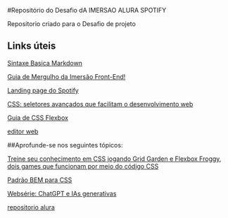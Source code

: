 #Repositório do Desafio dA IMERSAO ALURA SPOTIFY

Repositorio criado para o Desafio de projeto 

## Links úteis
[Sintaxe Basica Markdown](https://www.markdownguide.org/)

[Guia de Mergulho da Imersão Front-End!](https://grupoalura.notion.site/Imers-o-Front-End-Guia-de-Mergulho-53f23a8a959e43608524e08b22c585b9)

[Landing page do Spotify](https://open.spotify.com/intl-pt)

[CSS: seletores avançados que facilitam o desenvolvimento web](https://www.alura.com.br/artigos/css-seletores-avancados-aplicacoes-web?_gl=1*1fi10e5*_ga*ODM2NTg4NDUyLjE3MDU3MjAxOTM.*_ga_1EPWSW3PCS*MTcwNjQ1Mzc2NS4xMS4wLjE3MDY0NTM3NjUuMC4wLjA.*_fplc*aUNyNEdOSmwyTUg1RXB2SCUyQlpYUUclMkJlRUhmZkQ5T0l5M2RPZGd0aUVjYldlYWJZbnFOUzBtQzBmMnBUaVhCbDMzVHFOJTJCQ0ZTcFh3djc1N0NGJTJGR2V3bmxmT0hQayUyQnZFcmxtaDVDb3EyVlBnU2FEcHZsSzFPaVBjdzZqcSUyRiUyQlElM0QlM0Q.)

[Guia de CSS Flexbox](https://www.alura.com.br/artigos/css-guia-do-flexbox?_gl=1*18ss6ng*_ga*ODM2NTg4NDUyLjE3MDU3MjAxOTM.*_ga_1EPWSW3PCS*MTcwNjQ1OTU2MC4xMi4wLjE3MDY0NTk1NjAuMC4wLjA.*_fplc*aUNyNEdOSmwyTUg1RXB2SCUyQlpYUUclMkJlRUhmZkQ5T0l5M2RPZGd0aUVjYldlYWJZbnFOUzBtQzBmMnBUaVhCbDMzVHFOJTJCQ0ZTcFh3djc1N0NGJTJGR2V3bmxmT0hQayUyQnZFcmxtaDVDb3EyVlBnU2FEcHZsSzFPaVBjdzZqcSUyRiUyQlElM0QlM0Q.)

[editor web](https://www.fronteditor.dev/gists/857fff591c8fd769c4c6c6a91ec5a84e/view)

##Aprofunde-se nos seguintes tópicos:

[Treine seu conhecimento em CSS jogando Grid Garden e Flexbox Froggy, dois games que funcionam por meio do código CSS](https://flexboxfroggy.com/)[](https://cssgridgarden.com/)

[Padrão BEM para CSS](https://www.alura.com.br/artigos/criando-componentes-css-com-padrao-bem?_gl=1*10vghcn*_ga*ODM2NTg4NDUyLjE3MDU3MjAxOTM.*_ga_1EPWSW3PCS*MTcwNjQ1OTU2MC4xMi4xLjE3MDY0NTk2OTIuMC4wLjA.*_fplc*aUNyNEdOSmwyTUg1RXB2SCUyQlpYUUclMkJlRUhmZkQ5T0l5M2RPZGd0aUVjYldlYWJZbnFOUzBtQzBmMnBUaVhCbDMzVHFOJTJCQ0ZTcFh3djc1N0NGJTJGR2V3bmxmT0hQayUyQnZFcmxtaDVDb3EyVlBnU2FEcHZsSzFPaVBjdzZqcSUyRiUyQlElM0QlM0Q.#utilizando-o-padrao-bem)

[Websérie: ChatGPT e IAs generativas](https://www.youtube.com/watch?v=NsXfldreSPQ&list=PLh2Y_pKOa4Ud316ih975nbh3YbF5R4uZP)

[repositorio alura](https://github.com/RodrigoHarder/imersao-frontend.git)
